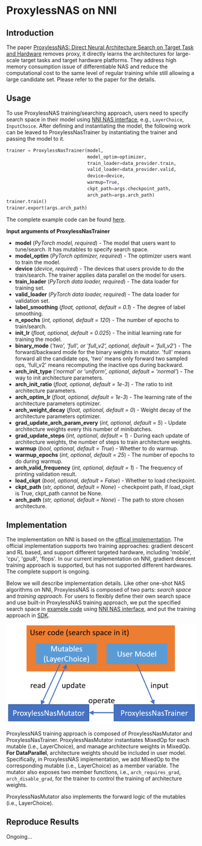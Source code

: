 # ProxylessNAS on NNI

## Introduction

The paper [ProxylessNAS: Direct Neural Architecture Search on Target Task and Hardware](https://arxiv.org/pdf/1812.00332.pdf) removes proxy, it directly learns the architectures for large-scale target tasks and target hardware platforms. They address high memory consumption issue of differentiable NAS and reduce the computational cost to the same level of regular training while still allowing a large candidate set. Please refer to the paper for the details.

## Usage

To use ProxylessNAS training/searching approach, users need to specify search space in their model using [NNI NAS interface](NasInterface.md), e.g., `LayerChoice`, `InputChoice`. After defining and instantiating the model, the following work can be leaved to ProxylessNasTrainer by instantiating the trainer and passing the model to it.
```python
trainer = ProxylessNasTrainer(model,
                              model_optim=optimizer,
                              train_loader=data_provider.train,
                              valid_loader=data_provider.valid,
                              device=device,
                              warmup=True,
                              ckpt_path=args.checkpoint_path,
                              arch_path=args.arch_path)
trainer.train()
trainer.export(args.arch_path)
```
The complete example code can be found [here](https://github.com/microsoft/nni/tree/master/examples/nas/proxylessnas).

**Input arguments of ProxylessNasTrainer**

* **model** (*PyTorch model, required*) - The model that users want to tune/search. It has mutables to specify search space.
* **model_optim** (*PyTorch optimizer, required*) - The optimizer users want to train the model.
* **device** (*device, required*) - The devices that users provide to do the train/search. The trainer applies data parallel on the model for users.
* **train_loader** (*PyTorch data loader, required*) - The data loader for training set.
* **valid_loader** (*PyTorch data loader, required*) - The data loader for validation set.
* **label_smoothing** (*float, optional, default = 0.1*) - The degree of label smoothing.
* **n_epochs** (*int, optional, default = 120*) - The number of epochs to train/search.
* **init_lr** (*float, optional, default = 0.025*) - The initial learning rate for training the model.
* **binary_mode** (*'two', 'full', or 'full_v2', optional, default = 'full_v2'*) - The forward/backward mode for the binary weights in mutator. 'full' means forward all the candidate ops, 'two' means only forward two sampled ops, 'full_v2' means recomputing the inactive ops during backward.
* **arch_init_type** (*'normal' or 'uniform', optional, default = 'normal'*) - The way to init architecture parameters.
* **arch_init_ratio** (*float, optional, default = 1e-3*) - The ratio to init architecture parameters.
* **arch_optim_lr** (*float, optional, default = 1e-3*) - The learning rate of the architecture parameters optimizer.
* **arch_weight_decay** (*float, optional, default = 0*) - Weight decay of the architecture parameters optimizer.
* **grad_update_arch_param_every** (*int, optional, default = 5*) - Update architecture weights every this number of minibatches.
* **grad_update_steps** (*int, optional, default = 1*) - During each update of architecture weights, the number of steps to train architecture weights.
* **warmup** (*bool, optional, default = True*) - Whether to do warmup.
* **warmup_epochs** (*int, optional, default = 25*) - The number of epochs to do during warmup.
* **arch_valid_frequency** (*int, optional, default = 1*) - The frequency of printing validation result.
* **load_ckpt** (*bool, optional, default = False*) - Whether to load checkpoint.
* **ckpt_path** (*str, optional, default = None*) - checkpoint path, if load_ckpt is True, ckpt_path cannot be None.
* **arch_path** (*str, optional, default = None*) - The path to store chosen architecture.


## Implementation

The implementation on NNI is based on the [offical implementation](https://github.com/mit-han-lab/ProxylessNAS). The official implementation supports two training approaches: gradient descent and RL based, and support different targeted hardware, including 'mobile', 'cpu', 'gpu8', 'flops'. In our current implementation on NNI, gradient descent training approach is supported, but has not supported different hardwares. The complete support is ongoing.

Below we will describe implementation details. Like other one-shot NAS algorithms on NNI, ProxylessNAS is composed of two parts: *search space* and *training approach*. For users to flexibly define their own search space and use built-in ProxylessNAS training approach, we put the specified search space in [example code](https://github.com/microsoft/nni/tree/master/examples/nas/proxylessnas) using [NNI NAS interface](NasInterface.md), and put the training approach in [SDK](https://github.com/microsoft/nni/tree/master/src/sdk/pynni/nni/nas/pytorch/proxylessnas).

![](../../img/proxylessnas.png)

ProxylessNAS training approach is composed of ProxylessNasMutator and ProxylessNasTrainer. ProxylessNasMutator instantiates MixedOp for each mutable (i.e., LayerChoice), and manage architecture weights in MixedOp. **For DataParallel**, architecture weights should be included in user model. Specifically, in ProxylessNAS implementation, we add MixedOp to the corresponding mutable (i.e., LayerChoice) as a member variable. The mutator also exposes two member functions, i.e., `arch_requires_grad`, `arch_disable_grad`, for the trainer to control the training of architecture weights.

ProxylessNasMutator also implements the forward logic of the mutables (i.e., LayerChoice).

## Reproduce Results

Ongoing...
